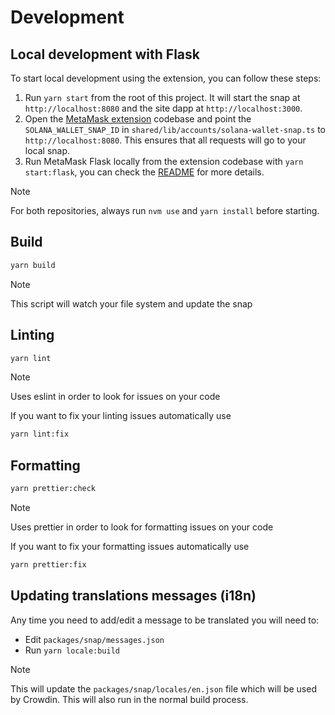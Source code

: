 # Development

## Local development with Flask

To start local development using the extension, you can follow these steps:

1. Run `yarn start` from the root of this project. It will start the snap at `http://localhost:8080` and the site dapp at `http://localhost:3000`.
2. Open the [MetaMask extension](https://github.com/MetaMask/metamask-extension) codebase and point the `SOLANA_WALLET_SNAP_ID` in `shared/lib/accounts/solana-wallet-snap.ts` to `http://localhost:8080`. This ensures that all requests will go to your local snap.
3. Run MetaMask Flask locally from the extension codebase with `yarn start:flask`, you can check the [README](https://github.com/MetaMask/metamask-extension?tab=readme-ov-file#building-on-your-local-machine) for more details.

> [!NOTE]  
> For both repositories, always run `nvm use` and `yarn install` before starting.

## Build

```bash
yarn build
```

> [!NOTE]  
> This script will watch your file system and update the snap

## Linting

```bash
yarn lint
```

> [!NOTE]  
> Uses eslint in order to look for issues on your code

If you want to fix your linting issues automatically use

```bash
yarn lint:fix
```

## Formatting

```bash
yarn prettier:check
```

> [!NOTE]  
> Uses prettier in order to look for formatting issues on your code

If you want to fix your formatting issues automatically use

```bash
yarn prettier:fix
```

## Updating translations messages (i18n)

Any time you need to add/edit a message to be translated you will need to:

- Edit `packages/snap/messages.json`
- Run `yarn locale:build`

> [!NOTE]  
> This will update the `packages/snap/locales/en.json` file which will be used by Crowdin. This will also run in the normal build process.
